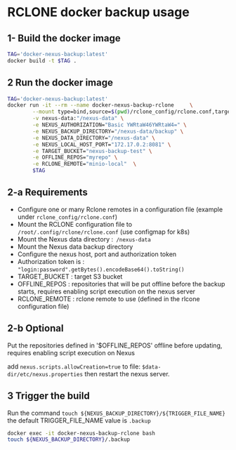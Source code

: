 # RCLONE docker backup usage

## 1- Build the docker image

```bash
TAG='docker-nexus-backup:latest'
docker build -t $TAG .
```

## 2 Run the docker image

```bash
TAG='docker-nexus-backup:latest'
docker run -it --rm --name docker-nexus-backup-rclone     \
        --mount type=bind,source=$(pwd)/rclone_config/rclone.conf,target=/root/.config/rclone/rclone.conf,readonly \
        -v nexus-data:"/nexus-data" \
        -e NEXUS_AUTHORIZATION="Basic YWRtaW46YWRtaW4=" \
        -e NEXUS_BACKUP_DIRECTORY="/nexus-data/backup" \
        -e NEXUS_DATA_DIRECTORY="/nexus-data" \
        -e NEXUS_LOCAL_HOST_PORT="172.17.0.2:8081" \
        -e TARGET_BUCKET="nexus-backup-test" \
        -e OFFLINE_REPOS="myrepo" \
        -e RCLONE_REMOTE="minio-local"  \
        $TAG
```

## 2-a Requirements

- Configure one or many Rclone remotes in a configuration file (example under `rclone_config/rclone.conf`)
- Mount the RCLONE configuration file to `/root/.config/rclone/rclone.conf` (use configmap for k8s)
- Mount the Nexus data directory :` /nexus-data`
- Mount the Nexus data backup directory
- Configure the nexus host, port and authorization token
- Authorization token is : `"login:password".getBytes().encodeBase64().toString()`
- TARGET_BUCKET : target S3 bucket
- OFFLINE_REPOS : repositories that will be put offline before the backup starts, requires enabling script execution on the nexus server
- RCLONE_REMOTE : rclone remote to use (defined in the rlcone configuration file)

## 2-b Optional

Put the repositories defined in '\$OFFLINE_REPOS' offline before updating, requires enabling script execution on Nexus

add `nexus.scripts.allowCreation=true` to file: `$data-dir/etc/nexus.properties` then restart the nexus server.

## 3 Trigger the build

Run the command `touch ${NEXUS_BACKUP_DIRECTORY}/${TRIGGER_FILE_NAME}` the default TRIGGER_FILE_NAME value is `.backup`

```bash
docker exec -it docker-nexus-backup-rclone bash
touch ${NEXUS_BACKUP_DIRECTORY}/.backup
```
